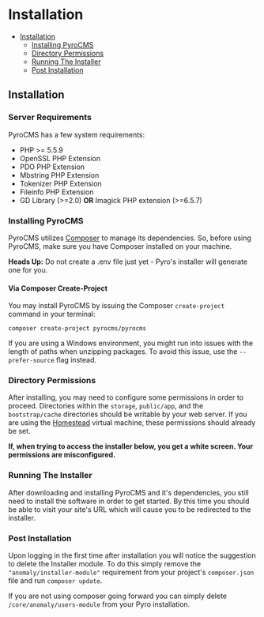 # Installation

- [Installation](#installation)
    - [Installing PyroCMS](#installing-pyrocms)
    - [Directory Permissions](#directory-permissions)
    - [Running The Installer](#installer)
    - [Post Installation](#post-installation)

<a name="installation"></a>
## Installation

### Server Requirements

PyroCMS has a few system requirements:

- PHP >= 5.5.9
- OpenSSL PHP Extension
- PDO PHP Extension
- Mbstring PHP Extension
- Tokenizer PHP Extension
- Fileinfo PHP Extension
- GD Library (>=2.0) **OR** Imagick PHP extension (>=6.5.7)


<a name="installing-pyrocms"></a>
### Installing PyroCMS

PyroCMS utilizes [Composer](http://getcomposer.org) to manage its dependencies. So, before using PyroCMS, make sure you have Composer installed on your machine.

<div class="alert alert-danger">
<strong>Heads Up:</strong> Do not create a .env file just yet - Pyro's installer will generate one for you.
</div>

#### Via Composer Create-Project

You may install PyroCMS by issuing the Composer `create-project` command in your terminal:

    composer create-project pyrocms/pyrocms

If you are using a Windows environment, you might run into issues with the length of paths when unzipping packages. To avoid this issue, use the `--prefer-source` flag instead.

<a name="directory-permissions"></a>
### Directory Permissions

After installing, you may need to configure some permissions in order to proceed. Directories within the `storage`, `public/app`, and the `bootstrap/cache` directories should be writable by your web server. If you are using the [Homestead](http://laravel.com/docs/5.1/homestead) virtual machine, these permissions should already be set.

**If, when trying to access the installer below, you get a white screen. Your permissions are misconfigured.**

<a name="installer"></a>
### Running The Installer

After downloading and installing PyroCMS and it's dependencies, you still need to install the software in order to get started. By this time you should be able to visit your site's URL which will cause you to be redirected to the installer.

<a name="post-installation"></a>
### Post Installation

Upon logging in the first time after installation you will notice the suggestion to delete the Installer module. To do this simply remove the `"anomaly/installer-module"` requirement from your project's `composer.json` file and run `composer update`.

If you are not using composer going forward you can simply delete `/core/anomaly/users-module` from your Pyro installation.